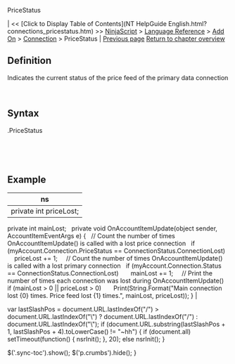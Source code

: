 ﻿










 


PriceStatus







| &lt;&lt; [Click to Display Table of Contents](NT HelpGuide English.html?connections_pricestatus.htm) &gt;&gt;
 [NinjaScript](ninjascript.htm) &gt; [Language Reference](language_reference_wip.htm) &gt; [Add On](add_on.htm) &gt; [Connection](connection_class.htm) &gt;
PriceStatus | [Previous page](connections_options.htm)
[Return to chapter overview](connection_class.htm)










Definition
----------


Indicates the current status of the price feed of the primary data connection


 


Syntax
------


<connection>.PriceStatus


 


 


Example
-------




| ns |
| --- |
| private int priceLost;
private int mainLost;
 
private void OnAccountItemUpdate(object sender, AccountItemEventArgs e)
{
   // Count the number of times OnAccountItemUpdate() is called with a lost price connection
   if (myAccount.Connection.PriceStatus == ConnectionStatus.ConnectionLost)
       priceLost += 1;
 
   // Count the number of times OnAccountItemUpdate() is called with a lost primary connection
   if (myAccount.Connection.Status == ConnectionStatus.ConnectionLost)
       mainLost += 1;
 
   // Print the number of times each connection was lost during OnAccountItemUpdate()
   if (mainLost &gt; 0 || priceLost &gt; 0)
       Print(String.Format("Main connection lost {0} times. Price feed lost {1} times.", mainLost, priceLost));
} |






 
 var lastSlashPos = document.URL.lastIndexOf("/") &gt; document.URL.lastIndexOf("\\") ? document.URL.lastIndexOf("/") : document.URL.lastIndexOf("\\");
 if (document.URL.substring(lastSlashPos + 1, lastSlashPos + 4).toLowerCase() != "~hh") {
 if (document.all) setTimeout(function() {
 nsrInit();
 }, 20);
 else nsrInit();
 }
 
 
 $('.sync-toc').show();
 $('p.crumbs').hide();
 }
 
 
 



</connection>